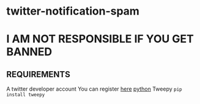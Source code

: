 # twitter-notification-spam
# I AM NOT RESPONSIBLE IF YOU GET BANNED
## REQUIREMENTS
A twitter developer account
You can register [here](developer.twitter.com)
[python](python.org)
Tweepy `pip install tweepy`
